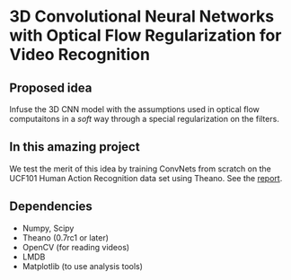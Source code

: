 # 3D Convolutional Neural Networks with Optical Flow Regularization for Video Recognition

## Proposed idea
Infuse the 3D CNN model with the assumptions used in optical flow computaitons in a *soft* way through a special regularization on the filters.

## In this amazing project
We test the merit of this idea by training ConvNets from scratch on the UCF101 Human Action Recognition data set using Theano. See the [report](http://cs231n.stanford.edu/reports/2015/pdfs/kjchavez_final.pdf).

## Dependencies
* Numpy, Scipy
* Theano (0.7rc1 or later)
* OpenCV (for reading videos)
* LMDB
* Matplotlib (to use analysis tools)
